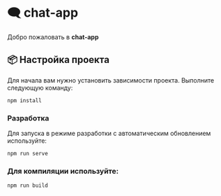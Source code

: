 # 🗨️ chat-app
Добро пожаловать в  **chat-app**

## 📦 Настройка проекта
Для начала вам нужно установить зависимости проекта. Выполните следующую команду:
```
npm install
```

### Разработка
Для запуска в режиме разработки с автоматическим обновлением используйте:
```
npm run serve
```

### Для компиляции используйте:
```
npm run build
```




